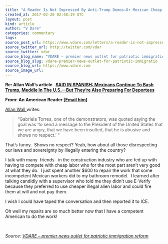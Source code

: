 ```yaml
---
title: "A Reader Is Not Impressed By Anti-Trump Demos–Or Mexican Cheap Labor"
created_at: 2017-02-20 02:48:19 UTC
layout: post
kind: article
author: "V Dare"
categories: commentary
tags: 
source_post_url: https://www.vdare.com/letters/a-reader-is-not-impressed-by-anti-trump-demos-or-mexican-cheap-labor
source_twitter_url: http://twitter.com/vdar
source_twitter: vdar
source_blog_name: "VDARE – premier news outlet for patriotic immigration reform"
source_blog_slug: vdare-premier-news-outlet-for-patriotic-immigratio
source_blog_url: https://www.vdare.com
source_image_url: 
---
```

<div class="pf-content"><p><strong>Re: Allan Wall’s article   <a href="http://www.vdare.com/articles/said-in-spanish-mexicans-continue-to-bash-trump-meddle-in-the-u-s-but-theyre-also-preparing-for-deportees">SAID IN SPANISH: Mexicans Continue To Bash Trump, Meddle In The U.S.—But They’re Also Preparing For Deportees</a></strong></p>
<p><strong>From: An American Reader [<a href="mailto:witan@vdare.com?subject=A Reader Is Not Impressed By Anti-Trump Demos--Or Mexican Cheap Labor">Email him</a>]</strong></p>
<p><a href="http://www.vdare.com/users/allan-wall">Allan Wall </a>writes:</p>
<blockquote><p>&#8220;Gabriela Torres, one of the demonstrators, was quoted saying the goal was &#8216;to send a message to the President of the United States that we are angry, that we have been insulted, that he is abusive and shows no respect.&#8217; “</p><!-- TAG START { player: "7518-804336-VDare - Outstream - Rev", owner: "ONE Video by AOL", for: "ONE Video by AOL" - BEINJS } --><div id="57966237cc52c74a5e1363c4" class="vdb_player vdb_57966237cc52c74a5e1363c456bcd17ce4b018167fea5539">    <script type="text/javascript" src="//delivery.vidible.tv/jsonp/pid=57966237cc52c74a5e1363c4/56bcd17ce4b018167fea5539_bein.js"></script></div><!-- TAG END { date: 07/25/16 } --></blockquote>
<p>That&#8217;s funny.  Shows no respect? Yeah, how about all those disrespecting our laws and sovereignty by illegally entering the country?</p>
<p>I talk with many  friends   in the construction industry who are fed up with having to compete with cheap labor who for the most part aren&#8217;t very good at what they do.  I just spent another $600 to repair the work that some incompetent Mexican workers did to my bathroom remodel.  I learned after talking candidly with a supervisor who told me they didn&#8217;t use E-Verify because they preferred to use cheaper illegal alien labor and could fire them at will and not pay them.</p>
<p>I wish I could have taped the conversation and then reported it to ICE.</p>
<p>Oh well my repairs are so much better now that I have a competent American to do the work!</p>
<p>&nbsp;</p>
</div><div class="">
    <i>Source: <a href="https://www.vdare.com">VDARE – premier news outlet for patriotic immigration reform</a></i>
</div>
